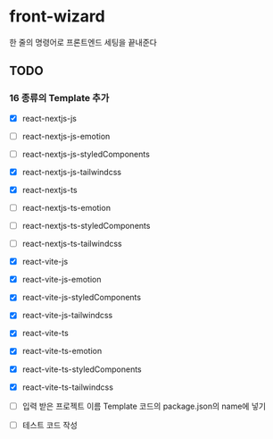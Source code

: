 # front-wizard

한 줄의 명령어로 프론트엔드 세팅을 끝내준다

## TODO

### 16 종류의 Template 추가

- [x] react-nextjs-js
- [ ] react-nextjs-js-emotion
- [ ] react-nextjs-js-styledComponents
- [x] react-nextjs-js-tailwindcss
- [x] react-nextjs-ts
- [ ] react-nextjs-ts-emotion
- [ ] react-nextjs-ts-styledComponents
- [ ] react-nextjs-ts-tailwindcss
- [x] react-vite-js
- [x] react-vite-js-emotion
- [x] react-vite-js-styledComponents
- [x] react-vite-js-tailwindcss
- [x] react-vite-ts
- [x] react-vite-ts-emotion
- [x] react-vite-ts-styledComponents
- [x] react-vite-ts-tailwindcss

- [ ] 입력 받은 프로젝트 이름 Template 코드의 package.json의 name에 넣기
- [ ] 테스트 코드 작성
